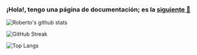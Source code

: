 ### ¡Hola!, tengo una página de documentación; es la [siguiente 👀](https://blog-robertorodriguez.surge.sh/)

![Roberto's github stats](https://github-readme-stats-juanjesusalejosillero.vercel.app/api?username=robertorodriguez98&show_icons=true&theme=vue)

![GitHub Streak](http://github-readme-streak-stats.herokuapp.com?user=robertorodriguez98&theme=vue&date_format=j%20M%5B%20Y%5D)

![Top Langs](https://github-readme-stats-juanjesusalejosillero.vercel.app/api/top-langs/?username=robertorodriguez98&exclude_repo=robertorodriguez98.github.io,fuente_blog,ottershell,tarea-pagina-msx,libreria_flask,proyecto_html5css&theme=vue&layout=compact)
<!--
**robertorodriguez98/robertorodriguez98** is a ✨ _special_ ✨ repository because its `README.md` (this file) appears on your GitHub profile.

Here are some ideas to get you started:

- 🔭 I’m currently working on ...
- 🌱 I’m currently learning ...
- 👯 I’m looking to collaborate on ...
- 🤔 I’m looking for help with ...
- 💬 Ask me about ...
- 📫 How to reach me: ...
- 😄 Pronouns: ...
- ⚡ Fun fact: ...
-->
